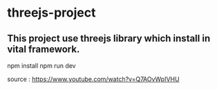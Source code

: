 # threejs-project
## This project use threejs library which install in vital framework.

npm install 
npm run dev

source : https://www.youtube.com/watch?v=Q7AOvWpIVHU
